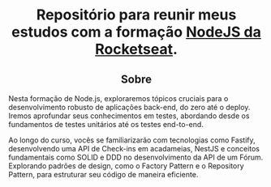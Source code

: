 <div align="center">
  
# Repositório para reunir meus estudos com a formação [NodeJS da Rocketseat](https://www.rocketseat.com.br/formacao/node).

## Sobre

<p align="left">
Nesta formação de Node.js, exploraremos tópicos cruciais para o desenvolvimento robusto de aplicações back-end, do zero até o deploy. Iremos aprofundar seus conhecimentos em testes, abordando desde os fundamentos de testes unitários até os testes end-to-end.
</p>
<p align="left">
Ao longo do curso, vocês se familiarizarão com tecnologias como Fastify, desenvolvendo uma API de Check-ins em acadameias, NestJS e conceitos fundamentais como SOLID e DDD no desenvolvimento da API de um Fórum. Explorando padrões de design, como o Factory Pattern e o Repository Pattern, para estruturar seu código de maneira eficiente.
</p>

</div>

